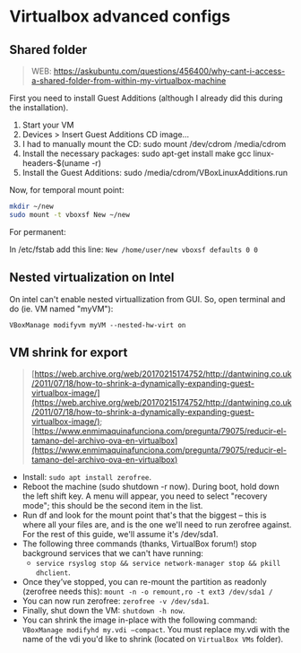 # Virtualbox advanced configs

## Shared folder

> WEB: https://askubuntu.com/questions/456400/why-cant-i-access-a-shared-folder-from-within-my-virtualbox-machine

First you need to install Guest Additions (although I already did this during the installation).

1. Start your VM
2. Devices > Insert Guest Additions CD image...
3. I had to manually mount the CD: sudo mount /dev/cdrom /media/cdrom
4. Install the necessary packages: sudo apt-get install make gcc linux-headers-$(uname -r)
5. Install the Guest Additions: sudo /media/cdrom/VBoxLinuxAdditions.run

Now, for temporal mount point: 
```bash
mkdir ~/new
sudo mount -t vboxsf New ~/new
```

For permanent:

In /etc/fstab add this line:
`New /home/user/new vboxsf defaults 0 0`

## Nested virtualization on Intel

On intel can't enable nested virtuallization from GUI. So, open terminal and do (ie. VM named "myVM"):

```
VBoxManage modifyvm myVM --nested-hw-virt on
```

## VM shrink for export

> [https://web.archive.org/web/20170215174752/http://dantwining.co.uk/2011/07/18/how-to-shrink-a-dynamically-expanding-guest-virtualbox-image/](https://web.archive.org/web/20170215174752/http://dantwining.co.uk/2011/07/18/how-to-shrink-a-dynamically-expanding-guest-virtualbox-image/); [https://www.enmimaquinafunciona.com/pregunta/79075/reducir-el-tamano-del-archivo-ova-en-virtualbox](https://www.enmimaquinafunciona.com/pregunta/79075/reducir-el-tamano-del-archivo-ova-en-virtualbox)

* Install: `sudo apt install zerofree`.
* Reboot the machine (sudo shutdown -r now). During boot, hold down the left shift key. A menu will appear, you need to select "recovery mode"; this should be the second item in the list.
* Run df and look for the mount point that's that the biggest – this is where all your files are, and is the one we'll need to run zerofree against. For the rest of this guide, we'll assume it's /dev/sda1.
* The following three commands (thanks, VirtualBox forum!) stop background services that we can't have running:
  * `service rsyslog stop && service network-manager stop && pkill dhclient`.
* Once they’ve stopped, you can re-mount the partition as readonly (zerofree needs this): `mount -n -o remount,ro -t ext3 /dev/sda1 /`
* You can now run zerofree: `zerofree -v /dev/sda1`.
* Finally, shut down the VM: `shutdown -h now`.
* You can shrink the image in-place with the following command: `VBoxManage modifyhd my.vdi –compact`. You must replace my.vdi with the name of the vdi you'd like to shrink (located on `VirtualBox VMs` folder).

